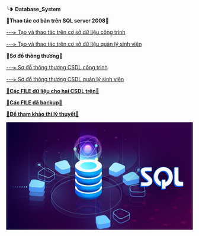 ╰❥ **Database_System**

💎**Thao tác cơ bản trên SQL server 2008**💎

[---⫸ Tạo và thao tác trên cơ sở dữ liệu công trình](https://github.com/NguyenHuuNhan1912/Database_System/blob/master/Database_System_SQL_2008/Source/congtrinh.sql)

[---⫸ Tạo và thao tác trên cơ sở dữ liệu quản lý sinh viên](https://github.com/NguyenHuuNhan1912/Database_System/blob/master/Database_System_SQL_2008/Source/qlsv.sql)

💎**Sơ đồ thông thương**💎

[---⫸ Sơ đồ thông thương CSDL công trình](https://github.com/NguyenHuuNhan1912/Database_System/blob/master/Database_System_SQL_2008/Picture_Diagram/Picture_Diagram_congtrinh.png)

[---⫸ Sơ đồ thông thương CSDL quản lý sinh viên](https://github.com/NguyenHuuNhan1912/Database_System/blob/master/Database_System_SQL_2008/Picture_Diagram/Picture_Diagram_qlsv.png)

[💎**Các FILE dữ liệu cho hai CSDL trên💎**](https://github.com/NguyenHuuNhan1912/Database_System/tree/master/Database_System_SQL_2008/File_Data)

[**💎Các FILE đã backup💎**](https://github.com/NguyenHuuNhan1912/Database_System/tree/master/Database_System_SQL_2008/File_Backup)

[**💎Đề tham khảo thi lý thuyết💎**](https://github.com/NguyenHuuNhan1912/Database_System/tree/master/Database_System_SQL_2008/De_Thi_Ly_Thuyet)

![alt tag](https://github.com/NguyenHuuNhan1912/NguyenHuuNhan1912/blob/main/i17.jpg)
